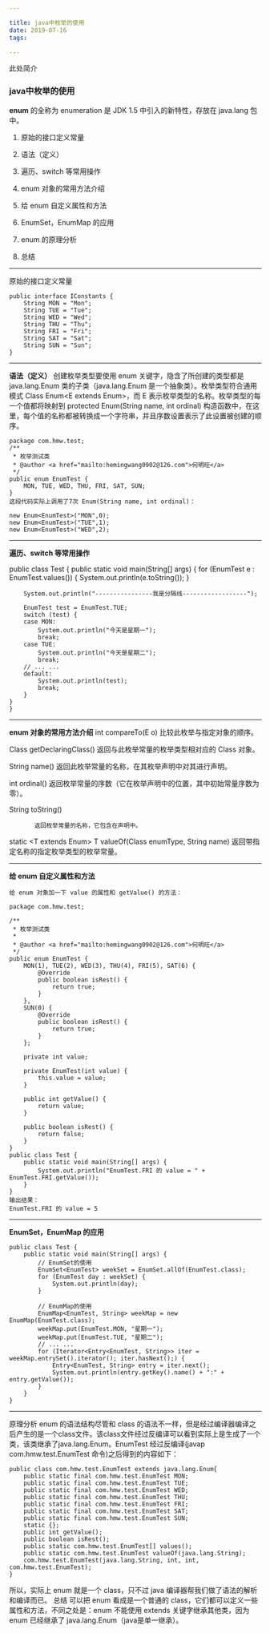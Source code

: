 ```yaml
---

title: java中枚举的使用
date: 2019-07-16
tags:

---
```


此处简介
<!--more-->
### java中枚举的使用
**enum** 的全称为 enumeration 是 JDK 1.5  中引入的新特性，存放在 java.lang 包中。
1. 原始的接口定义常量

2. 语法（定义）

3. 遍历、switch 等常用操作

4. enum 对象的常用方法介绍

5. 给 enum 自定义属性和方法

6. EnumSet，EnumMap 的应用

7. enum 的原理分析

8. 总结

***
原始的接口定义常量

```
public interface IConstants {
    String MON = "Mon";
    String TUE = "Tue";
    String WED = "Wed";
    String THU = "Thu";
    String FRI = "Fri";
    String SAT = "Sat";
    String SUN = "Sun";
}
```
***
**语法（定义）**
 创建枚举类型要使用 enum 关键字，隐含了所创建的类型都是 java.lang.Enum 类的子类（java.lang.Enum 是一个抽象类）。枚举类型符合通用模式 Class Enum<E extends Enum<E>>，而 E 表示枚举类型的名称。枚举类型的每一个值都将映射到 protected Enum(String name, int ordinal) 构造函数中，在这里，每个值的名称都被转换成一个字符串，并且序数设置表示了此设置被创建的顺序。



```
package com.hmw.test;
/**
 * 枚举测试类
 * @author <a href="mailto:hemingwang0902@126.com">何明旺</a>
 */
public enum EnumTest {
    MON, TUE, WED, THU, FRI, SAT, SUN;
}
这段代码实际上调用了7次 Enum(String name, int ordinal)：

new Enum<EnumTest>("MON",0);
new Enum<EnumTest>("TUE",1);
new Enum<EnumTest>("WED",2);
```
***
**遍历、switch 等常用操作**


public class Test {
    public static void main(String[] args) {
        for (EnumTest e : EnumTest.values()) {
            System.out.println(e.toString());
        }

        System.out.println("----------------我是分隔线------------------");

        EnumTest test = EnumTest.TUE;
        switch (test) {
        case MON:
            System.out.println("今天是星期一");
            break;
        case TUE:
            System.out.println("今天是星期二");
            break;
        // ... ...
        default:
            System.out.println(test);
            break;
        }
    }
    }
***
**enum 对象的常用方法介绍**
int compareTo(E o)
          比较此枚举与指定对象的顺序。

Class<E> getDeclaringClass()
          返回与此枚举常量的枚举类型相对应的 Class 对象。

String name()
          返回此枚举常量的名称，在其枚举声明中对其进行声明。

int ordinal()
          返回枚举常量的序数（它在枚举声明中的位置，其中初始常量序数为零）。

String toString()

           返回枚举常量的名称，它包含在声明中。

static <T extends Enum<T>> T valueOf(Class<T> enumType, String name)
          返回带指定名称的指定枚举类型的枚举常量。

***
**给 enum 自定义属性和方法**

```
给 enum 对象加一下 value 的属性和 getValue() 的方法：

package com.hmw.test;

/**
 * 枚举测试类
 *
 * @author <a href="mailto:hemingwang0902@126.com">何明旺</a>
 */
public enum EnumTest {
    MON(1), TUE(2), WED(3), THU(4), FRI(5), SAT(6) {
        @Override
        public boolean isRest() {
            return true;
        }
    },
    SUN(0) {
        @Override
        public boolean isRest() {
            return true;
        }
    };

    private int value;

    private EnumTest(int value) {
        this.value = value;
    }

    public int getValue() {
        return value;
    }

    public boolean isRest() {
        return false;
    }
}
public class Test {
    public static void main(String[] args) {
        System.out.println("EnumTest.FRI 的 value = " + EnumTest.FRI.getValue());
    }
}
输出结果：
EnumTest.FRI 的 value = 5
```
***
**EnumSet，EnumMap 的应用**

```
public class Test {
    public static void main(String[] args) {
        // EnumSet的使用
        EnumSet<EnumTest> weekSet = EnumSet.allOf(EnumTest.class);
        for (EnumTest day : weekSet) {
            System.out.println(day);
        }

        // EnumMap的使用
        EnumMap<EnumTest, String> weekMap = new EnumMap(EnumTest.class);
        weekMap.put(EnumTest.MON, "星期一");
        weekMap.put(EnumTest.TUE, "星期二");
        // ... ...
        for (Iterator<Entry<EnumTest, String>> iter = weekMap.entrySet().iterator(); iter.hasNext();) {
            Entry<EnumTest, String> entry = iter.next();
            System.out.println(entry.getKey().name() + ":" + entry.getValue());
        }
    }
}
```
***
原理分析
        enum 的语法结构尽管和 class 的语法不一样，但是经过编译器编译之后产生的是一个class文件。该class文件经过反编译可以看到实际上是生成了一个类，该类继承了java.lang.Enum<E>。EnumTest 经过反编译(javap com.hmw.test.EnumTest 命令)之后得到的内容如下：

```
public class com.hmw.test.EnumTest extends java.lang.Enum{
    public static final com.hmw.test.EnumTest MON;
    public static final com.hmw.test.EnumTest TUE;
    public static final com.hmw.test.EnumTest WED;
    public static final com.hmw.test.EnumTest THU;
    public static final com.hmw.test.EnumTest FRI;
    public static final com.hmw.test.EnumTest SAT;
    public static final com.hmw.test.EnumTest SUN;
    static {};
    public int getValue();
    public boolean isRest();
    public static com.hmw.test.EnumTest[] values();
    public static com.hmw.test.EnumTest valueOf(java.lang.String);
    com.hmw.test.EnumTest(java.lang.String, int, int, com.hmw.test.EnumTest);
}
```

所以，实际上 enum 就是一个 class，只不过 java 编译器帮我们做了语法的解析和编译而已。
总结
    可以把 enum 看成是一个普通的 class，它们都可以定义一些属性和方法，不同之处是：enum 不能使用 extends 关键字继承其他类，因为 enum 已经继承了 java.lang.Enum（java是单一继承）。